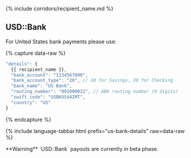 {% include corridors/recipient_name.md %}

## USD::Bank

For United States bank payments please use:

{% capture data-raw %}
```javascript
"details": {
  {{ recipient_name }},
  "bank_account": "1234567890",
  "bank_account_type": "20", // 10 for Savings, 20 for Checking
  "bank_name": "US Bank",
  "routing_number": "091000022", // ABA routing number (9 digits)
  "swift_code": "USBKUS44IMT",
  "country": "US"
}
```
{% endcapture %}

{% include language-tabbar.html prefix="us-bank-details" raw=data-raw %}

<div class="alert alert-warning" markdown="1">
**Warning** `USD::Bank` payouts are currently in beta phase.
</div>
